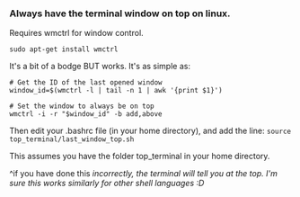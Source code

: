 ### Always have the terminal window on top on linux.

Requires wmctrl for window control.

`sudo apt-get install wmctrl`

It's a bit of a bodge BUT works. It's as simple as:

```
# Get the ID of the last opened window
window_id=$(wmctrl -l | tail -n 1 | awk '{print $1}')

# Set the window to always be on top
wmctrl -i -r "$window_id" -b add,above
```

Then edit your .bashrc file (in your home directory), and add the line:
`source top_terminal/last_window_top.sh`

This assumes you have the folder top_terminal in your home directory.

^if you have done this <i>incorrectly<i>, the terminal will tell you at the top.
I'm sure this works similarly for other shell languages :D